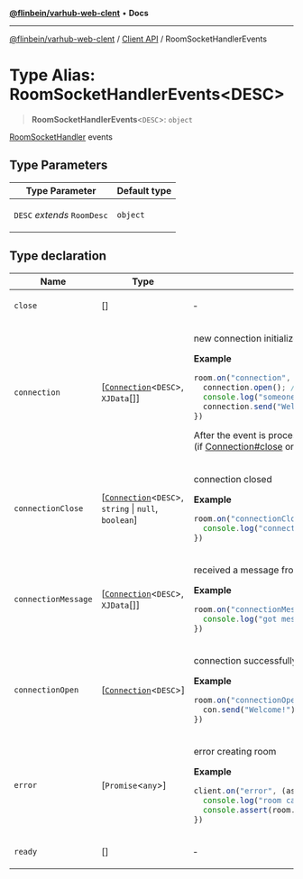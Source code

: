[**@flinbein/varhub-web-clent**](../../README.md) • **Docs**

***

[@flinbein/varhub-web-clent](../../README.md) / [Client API](../README.md) / RoomSocketHandlerEvents

# Type Alias: RoomSocketHandlerEvents\<DESC\>

> **RoomSocketHandlerEvents**\<`DESC`\>: `object`

[RoomSocketHandler](../classes/RoomSocketHandler.md) events

## Type Parameters

<table>
<thead>
<tr>
<th>Type Parameter</th>
<th>Default type</th>
</tr>
</thead>
<tbody>
<tr>
<td>

`DESC` *extends* `RoomDesc`

</td>
<td>

`object`

</td>
</tr>
</tbody>
</table>

## Type declaration

<table>
<thead>
<tr>
<th>Name</th>
<th>Type</th>
<th>Description</th>
</tr>
</thead>
<tbody>
<tr>
<td>

`close`

</td>
<td>

[]

</td>
<td>

&hyphen;

</td>
</tr>
<tr>
<td>

`connection`

</td>
<td>

[[`Connection`](../classes/Connection.md)\<`DESC`\>, `XJData`[]]

</td>
<td>

new connection initialized

**Example**

```ts
room.on("connection", (connection, ...params) => {
  connection.open(); // need to open before call con.send()
  console.log("someone connected with params", params);
  connection.send("Welcome!");
})
```
After the event is processed, the connection will be automatically opened (if [Connection#close](../classes/Connection.md#close) or [Connection#defer](../classes/Connection.md#defer) was not called).

</td>
</tr>
<tr>
<td>

`connectionClose`

</td>
<td>

[[`Connection`](../classes/Connection.md)\<`DESC`\>, `string` \| `null`, `boolean`]

</td>
<td>

connection closed

**Example**

```ts
room.on("connectionClose", (con, reason, wasOpen) => {
  console.log("connection closed by reason:", reason);
})
```

</td>
</tr>
<tr>
<td>

`connectionMessage`

</td>
<td>

[[`Connection`](../classes/Connection.md)\<`DESC`\>, `XJData`[]]

</td>
<td>

received a message from connection

**Example**

```ts
room.on("connectionMessage", (con, ...data) => {
  console.log("got message:", data);
})
```

</td>
</tr>
<tr>
<td>

`connectionOpen`

</td>
<td>

[[`Connection`](../classes/Connection.md)\<`DESC`\>]

</td>
<td>

connection successfully opened

**Example**

```ts
room.on("connectionOpen", (con) => {
  con.send("Welcome!");
})
```

</td>
</tr>
<tr>
<td>

`error`

</td>
<td>

[`Promise`\<`any`\>]

</td>
<td>

error creating room

**Example**

```typescript
client.on("error", (asyncError) => {
  console.log("room can not be created because:", await asyncError );
  console.assert(room.closed);
})
```

</td>
</tr>
<tr>
<td>

`ready`

</td>
<td>

[]

</td>
<td>

&hyphen;

</td>
</tr>
</tbody>
</table>
